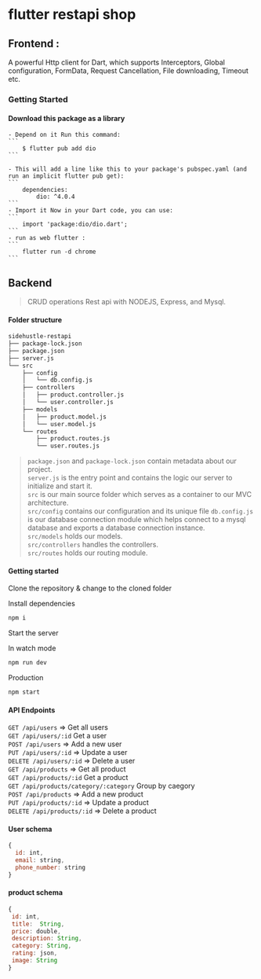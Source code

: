 # flutter restapi shop

## Frontend :

A powerful Http client for Dart, which supports Interceptors, Global configuration, FormData, Request Cancellation, File downloading, Timeout etc.
### Getting Started

#### Download this package as a library
 
    - Depend on it Run this command:
    ```
        $ flutter pub add dio
    ```
 
    - This will add a line like this to your package's pubspec.yaml (and run an implicit flutter pub get):
    ```
        dependencies:
            dio: ^4.0.4
    ```
    - Import it Now in your Dart code, you can use:
    ```
        import 'package:dio/dio.dart';
    ```
    - run as web flutter :
    ```
        flutter run -d chrome
    ```
## Backend
> CRUD operations Rest api with NODEJS, Express, and Mysql.

#### Folder structure
```sh
sidehustle-restapi
├── package-lock.json
├── package.json
├── server.js
└── src
    ├── config
    │   └── db.config.js
    ├── controllers
	│   ├── product.controller.js
    │   └── user.controller.js
    ├── models
	│   ├── product.model.js
    │   └── user.model.js
    └── routes
		├── product.routes.js
		└── user.routes.js
```
> `package.json` and `package-lock.json` contain metadata about our project.<br>
> `server.js` is the entry point and contains the logic our server to initialize and start it.<br>
> `src` is our main source folder which serves as a container to our MVC architecture.<br>
> `src/config` contains our configuration and its unique file `db.config.js` is our database connection module which helps connect to a mysql database and exports a database connection instance.<br>
> `src/models` holds our models.<br>
> `src/controllers` handles the controllers.<br>
> `src/routes` holds our routing module.

#### Getting started
Clone the repository & change to the cloned folder

Install dependencies
```sh
npm i
```
Start the server

In watch mode
```sh
npm run dev
```
Production
```sh
npm start
```

#### API Endpoints
`GET /api/users` => Get all users <br>
`GET /api/users/:id` Get a user <br>
`POST /api/users` => Add a new user <br>
`PUT /api/users/:id` => Update a user <br>
`DELETE /api/users/:id` => Delete a user <br>
`GET /api/products` => Get all product <br>
`GET /api/products/:id` Get a product <br>
`GET /api/products/category/:category` Group by caegory <br>
`POST /api/products` => Add a new product <br>
`PUT /api/products/:id` => Update a product <br>
`DELETE /api/products/:id` => Delete a product <br>

#### User schema
```js
{
  id: int,
  email: string,
  phone_number: string
}
```
#### product schema
```js
{
 id: int,
 title:  String, 
 price: double, 
 description: String, 
 category: String, 
 rating: json, 
 image: String 
}
```
	